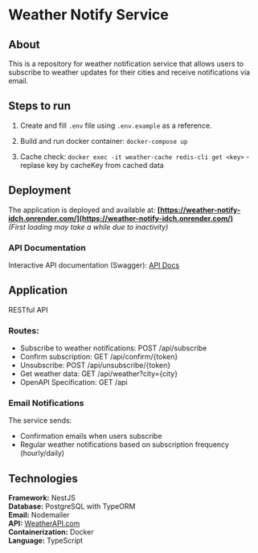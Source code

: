 # Weather Notify Service

## About

This is a repository for weather notification service that allows users to subscribe to weather updates
for their cities and receive notifications via email.

## Steps to run

1. Create and fill `.env` file using `.env.example` as a reference.

2. Build and run docker container: `docker-compose up`

3. Cache check: `docker exec -it weather-cache redis-cli get <key>` - replase key by cacheKey from cached data

## Deployment

The application is deployed and available at: **[https://weather-notify-idch.onrender.com/](https://weather-notify-idch.onrender.com/)** <br>
<i>(First loading may take a while due to inactivity)</i>

### API Documentation

Interactive API documentation (Swagger): [API Docs](https://weather-notify-idch.onrender.com/api)

## Application

RESTful API

### Routes:

- Subscribe to weather notifications: POST /api/subscribe
- Confirm subscription: GET /api/confirm/{token}
- Unsubscribe: POST /api/unsubscribe/{token}
- Get weather data: GET /api/weather?city={city}
- OpenAPI Specification: GET /api

### Email Notifications

The service sends:

- Confirmation emails when users subscribe
- Regular weather notifications based on subscription frequency (hourly/daily)

## Technologies

**Framework:** NestJS <br>
**Database:** PostgreSQL with TypeORM <br>
**Email:** Nodemailer <br>
**API:** [WeatherAPI.com](https://www.weatherapi.com/) <br>
**Containerization:** Docker <br>
**Language:** TypeScript <br>
